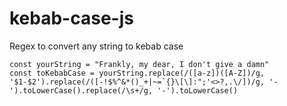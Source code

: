# kebab-case-js
Regex to convert any string to kebab case

```
const yourString = "Frankly, my dear, I don't give a damn"
const toKebabCase = yourString.replace(/([a-z])([A-Z])/g, '$1-$2').replace(/([-!$%^&*()_+|~=`{}\[\]:";'<>?,.\/])/g, '-').toLowerCase().replace(/\s+/g, '-').toLowerCase()
```
